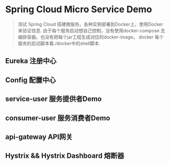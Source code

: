 # Spring Cloud Micro Service Demo

> 测试 Spring Cloud 搭建微服务。各种实例部署到Docker上，使用Docker来验证信息.
> 由于每个服务启动想自己控制，没有使用docker-compose 去编排容器。也没有把每个jar工程生成对应的docker-image。
> docker 每个服务的启动脚本看./docker中的shell脚本.

## Eureka 注册中心

## Config 配置中心

## service-user 服务提供者Demo

## consumer-user 服务消费者Demo

## api-gateway API网关

## Hystrix && Hystrix Dashboard 熔断器
